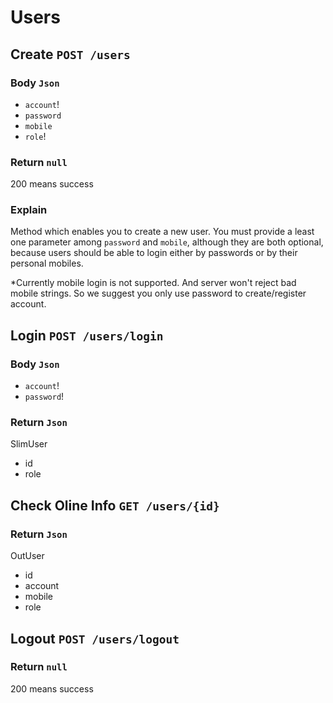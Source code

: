 # Users

## Create `POST /users`
### Body `Json`
- `account`!    
- `password`    
- `mobile`
- `role`!
### Return `null`
200 means success
### Explain
Method which enables you to create a new user. You must provide a least one parameter among `password` and `mobile`, although they are both optional, because users should be able to login either by passwords or by their personal mobiles.

*Currently mobile login is not supported. And server won't reject bad mobile strings. So we suggest you only use password to create/register account.

## Login `POST /users/login`
### Body `Json`
- `account`!
- `password`!
### Return `Json`
SlimUser
- id
- role

## Check Oline Info `GET /users/{id}`
### Return `Json`
OutUser
- id
- account
- mobile
- role

## Logout `POST /users/logout`
### Return `null`
200 means success